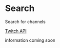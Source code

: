 # Search

Search for channels

[Twitch API](https://dev.twitch.tv/docs/v5/reference/search/)

information coming soon